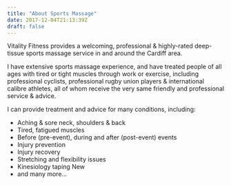 ```yaml
---
title: "About Sports Massage"
date: 2017-12-04T21:13:39Z
draft: false
---
```


Vitality Fitness provides a welcoming, professional & highly-rated deep-tissue sports massage service in and around the Cardiff area.

I have extensive sports massage experience, and have treated people of all ages with tired or tight muscles through work or exercise, including professional cyclists, professional rugby union players & international calibre athletes, all of whom receive the very same friendly and professional service & advice.

I can provide treatment and advice for many conditions, including:

- Aching & sore neck, shoulders & back
- Tired, fatigued muscles
- Before (pre-event), during and after (post-event) events
- Injury prevention
- Injury recovery
- Stretching and flexibility issues
- Kinesiology taping <span class="badge badge-success">New</span>
- and many more...
